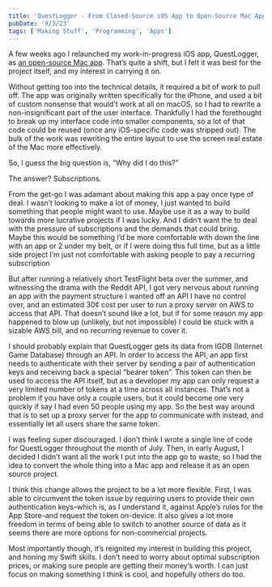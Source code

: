 ```yaml
---
title: 'QuestLogger - From Closed-Source iOS App to Open-Source Mac App'
pubDate: '9/3/23'
tags: ['Making Stuff', 'Programming', 'Apps']
---
```


A few weeks ago I relaunched my work-in-progress iOS app, QuestLogger, as [an open-source Mac app](https://github.com/ghall89/questlogger-mac). That’s quite a shift, but I felt it was best for the project itself, and my interest in carrying it on.

Without getting too into the technical details, it required a bit of work to pull off. The app was originally written specifically for the iPhone, and used a bit of custom nonsense that would’t work at all on macOS, so I had to rewrite a non-insignificant part of the user interface. Thankfully I had the forethought to break up my interface code into smaller components, so a lot of that code could be reused (once any iOS-specific code was stripped out). The bulk of the work was rewriting the entire layout to use the screen real estate of the Mac more effectively.

So, I guess the big question is, “Why did I do this?”

The answer? Subscriptions.

From the get-go I was adamant about making this app a pay once type of deal. I wasn’t looking to make a lot of money, I just wanted to build something that people might want to use. Maybe use it as a way to build towards more lucrative projects if I was lucky. And I didn’t want the to deal with the pressure of subscriptions and the demands that could bring. Maybe this would be something I’d be more comfortable with down the line with an app or 2 under my belt, or if I were doing this full time, but as a little side project I’m just not comfortable with asking people to pay a recurring subscription

But after running a relatively short TestFlight beta over the summer, and witnessing the drama with the Reddit API, I got very nervous about running an app with the payment structure I wanted off an API I have no control over, and an estimated 30¢ cost per user to run a proxy server on AWS to access that API. That doesn’t sound like a lot, but if for some reason my app happened to blow up (unlikely, but not impossible) I could be stuck with a sizable AWS bill, and no recurring revenue to cover it.

I should probably explain that QuestLogger gets its data from IGDB (Internet Game Database) through an API. In order to access the API, an app first needs to authenticate with their server by sending a pair of authentication keys and receiving back a special “bearer token”. This token can then be used to access the API itself, but as a developer my app can only request a very limited number of tokens at a time across all instances. That’s not a problem if you have only a couple users, but it could become one very quickly if say I had even 50 people using my app. So the best way around that is to set up a proxy server for the app to communicate with instead, and essentially let all users share the same token.

I was feeling super discouraged. I don’t think I wrote a single line of code for QuestLogger throughout the month of July. Then, in early August, I decided I didn’t want all the work I put into the app go to waste, so I had the idea to convert the whole thing into a Mac app and release it as an open source project.

I think this change allows the project to be a lot more flexible. First, I was able to circumvent the token issue by requiring users to provide their own authentication keys–which is, as I understand it, against Apple’s rules for the App Store–and request the token on-device. It also gives a lot more freedom in terms of being able to switch to another source of data as it seems there are more options for non-commercial projects.

Most importantly though, it’s reignited my interest in building this project, and honing my Swift skills. I don’t need to worry about optimal subscription prices, or making sure people are getting their money’s worth. I can just focus on making something I think is cool, and hopefully others do too.
